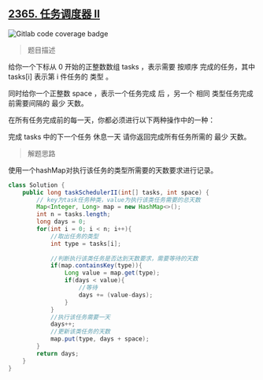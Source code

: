 ## [2365. 任务调度器 II](https://leetcode.cn/problems/task-scheduler-ii/)

![Gitlab code coverage badge](https://img.shields.io/badge/难度-中等-yellow)

> 题目描述

给你一个下标从 0 开始的正整数数组 tasks ，表示需要 按顺序 完成的任务，其中 tasks[i] 表示第 i 件任务的 类型 。

同时给你一个正整数 space ，表示一个任务完成 后 ，另一个 相同 类型任务完成前需要间隔的 最少 天数。

在所有任务完成前的每一天，你都必须进行以下两种操作中的一种：

完成 tasks 中的下一个任务
休息一天
请你返回完成所有任务所需的 最少 天数。

> 解题思路

使用一个hashMap对执行该任务的类型所需要的天数要求进行记录。

```java
class Solution {
    public long taskSchedulerII(int[] tasks, int space) {
        // key为task任务种类，value为执行该类任务需要的总天数
        Map<Integer, Long> map = new HashMap<>();
        int n = tasks.length;
        long days = 0;
        for(int i = 0; i < n; i++){
            //取出任务的类型
            int type = tasks[i];
            
            //判断执行该类任务是否达到天数要求，需要等待的天数
            if(map.containsKey(type)){
                Long value = map.get(type);
                if(days < value){
                    //等待
                    days += (value-days);
                }
            }
            //执行该任务需要一天
            days++;
            //更新该类任务的天数
            map.put(type, days + space);
        }
        return days;
    }
}
```

